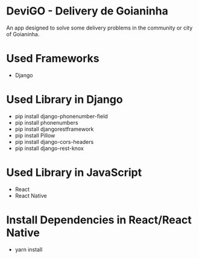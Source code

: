 # DeviGO - Delivery de Goianinha
  An app designed to solve some delivery problems in the community or city of Goianinha.

# Used Frameworks
- Django

# Used Library in Django
- pip install django-phonenumber-field
- pip install phonenumbers
- pip install djangorestframework
- pip install Pillow
- pip install django-cors-headers
- pip install django-rest-knox

# Used Library in JavaScript
- React
- React Native

# Install Dependencies in React/React Native
- yarn install
